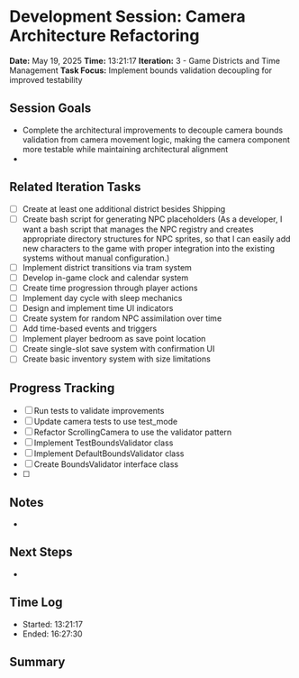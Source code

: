 # Development Session: Camera Architecture Refactoring
**Date:** May 19, 2025
**Time:** 13:21:17
**Iteration:** 3 - Game Districts and Time Management
**Task Focus:** Implement bounds validation decoupling for improved testability

## Session Goals
- Complete the architectural improvements to decouple camera bounds validation from camera movement logic, making the camera component more testable while maintaining architectural alignment
- 

## Related Iteration Tasks
- [ ] Create at least one additional district besides Shipping
- [ ] Create bash script for generating NPC placeholders (As a developer, I want a bash script that manages the NPC registry and creates appropriate directory structures for NPC sprites, so that I can easily add new characters to the game with proper integration into the existing systems without manual configuration.)
- [ ] Implement district transitions via tram system
- [ ] Develop in-game clock and calendar system
- [ ] Create time progression through player actions
- [ ] Implement day cycle with sleep mechanics
- [ ] Design and implement time UI indicators
- [ ] Create system for random NPC assimilation over time
- [ ] Add time-based events and triggers
- [ ] Implement player bedroom as save point location
- [ ] Create single-slot save system with confirmation UI
- [ ] Create basic inventory system with size limitations

## Progress Tracking
- [ ] Run tests to validate improvements
- [ ] Update camera tests to use test_mode
- [ ] Refactor ScrollingCamera to use the validator pattern
- [ ] Implement TestBoundsValidator class
- [ ] Implement DefaultBoundsValidator class
- [ ] Create BoundsValidator interface class
- [ ] 

## Notes
- 

## Next Steps
- 

## Time Log
- Started: 13:21:17
- Ended: 16:27:30

## Summary

